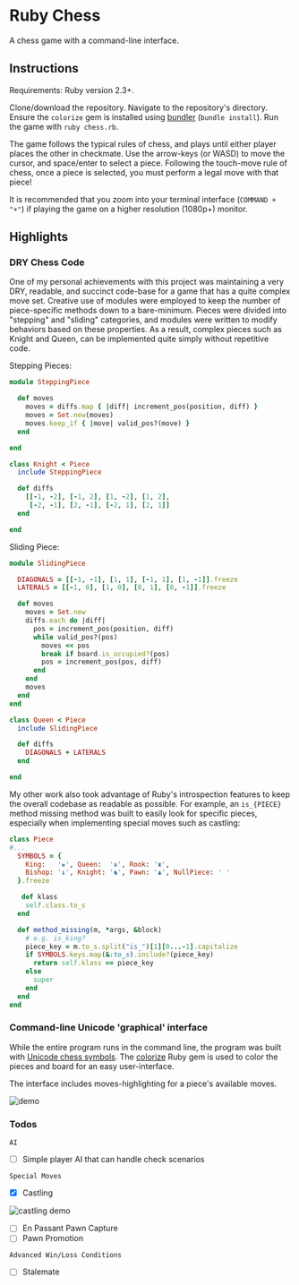 # Ruby Chess

A chess game with a command-line interface.

## Instructions

Requirements: Ruby version 2.3+.

Clone/download the repository. Navigate to the repository's directory. Ensure the `colorize` gem is installed using [bundler](https://bundler.io/) (`bundle install`). Run the game with `ruby chess.rb`.

The game follows the typical rules of chess, and plays until either player places the other in checkmate. Use the arrow-keys (or WASD) to move the cursor, and space/enter to select a piece. Following the touch-move rule of chess, once a piece is selected, you must perform a legal move with that piece!

It is recommended that you zoom into your terminal interface (`COMMAND + "+"`) if playing the game on a higher resolution (1080p+) monitor.

## Highlights

### DRY Chess Code

One of my personal achievements with this project was maintaining a very DRY, readable, and succinct code-base for a game that has a quite complex move set. Creative use of modules were employed to keep the number of piece-specific methods down to a bare-minimum. Pieces were divided into "stepping" and "sliding" categories, and modules were written to modify behaviors based on these properties. As a result, complex pieces such as Knight and Queen, can be implemented quite simply without repetitive code.

Stepping Pieces:

```Ruby
module SteppingPiece

  def moves
    moves = diffs.map { |diff| increment_pos(position, diff) }
    moves = Set.new(moves)
    moves.keep_if { |move| valid_pos?(move) }
  end

end

class Knight < Piece
  include SteppingPiece

  def diffs
    [[-1, -2], [-1, 2], [1, -2], [1, 2],
     [-2, -1], [2, -1], [-2, 1], [2, 1]]
  end

end
```

Sliding Piece:
```Ruby
module SlidingPiece

  DIAGONALS = [[-1, -1], [1, 1], [-1, 1], [1, -1]].freeze
  LATERALS = [[-1, 0], [1, 0], [0, 1], [0, -1]].freeze

  def moves
    moves = Set.new
    diffs.each do |diff|
      pos = increment_pos(position, diff)
      while valid_pos?(pos)
        moves << pos
        break if board.is_occupied?(pos)
        pos = increment_pos(pos, diff)
      end
    end
    moves
  end
end

class Queen < Piece
  include SlidingPiece

  def diffs
    DIAGONALS + LATERALS
  end

end

```

My other work also took advantage of Ruby's introspection features to keep the overall codebase as readable as possible. For example, an `is_{PIECE}` method missing method was built to easily look for specific pieces, especially when implementing special moves such as castling:

```Ruby
class Piece
#...
  SYMBOLS = {
    King:   '♚', Queen:  '♛', Rook: '♜',
    Bishop: '♝', Knight: '♞', Pawn: '♟', NullPiece: ' '
  }.freeze

   def klass
    self.class.to_s
  end

  def method_missing(m, *args, &block)
    # e.g. is_king?
    piece_key = m.to_s.split("is_")[1][0...-1].capitalize
    if SYMBOLS.keys.map(&:to_s).include?(piece_key)
      return self.klass == piece_key
    else
      super
    end
  end
end
```

### Command-line Unicode 'graphical' interface

While the entire program runs in the command line, the program was built with [Unicode chess symbols](https://en.wikipedia.org/wiki/Chess_symbols_in_Unicode). The [colorize](https://github.com/fazibear/colorize) Ruby gem is used to color the pieces and board for an easy user-interface.

The interface includes moves-highlighting for a piece's available moves.

![demo](https://github.com/etgrieco/ruby-chess/blob/master/docs/demo.gif?raw=true)

### Todos
`AI`
- [ ] Simple player AI that can handle check scenarios

`Special Moves`
- [x] Castling

![castling demo](https://github.com/etgrieco/ruby-chess/blob/master/docs/castling-demo.gif?raw=true)

- [ ] En Passant Pawn Capture
- [ ] Pawn Promotion

`Advanced Win/Loss Conditions`
- [ ] Stalemate
